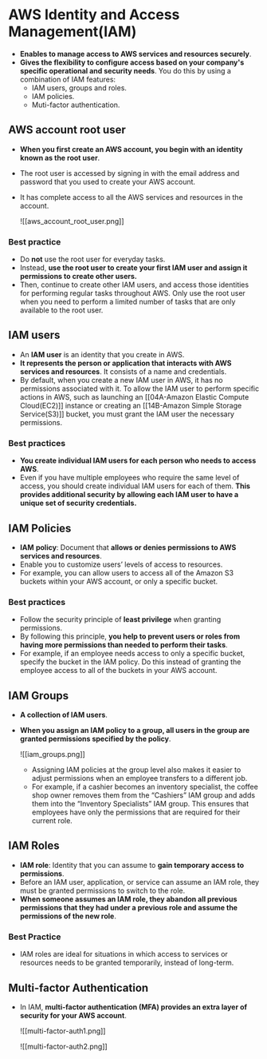 # AWS Identity and Access Management(IAM)
- **Enables to manage access to AWS services and resources securely**.
- **Gives the flexibility to configure access based on your company's specific operational and security needs**. You do this by using a combination of IAM features:
	- IAM users, groups and roles.
	- IAM policies.
	- Muti-factor authentication.

## AWS account root user
- **When you first create an AWS account, you begin with an identity known as the root user**.
- The root user is accessed by signing in with the email address and password that you used to create your AWS account.
- It has complete access to all the AWS services and resources in the account.

	![[aws_account_root_user.png]]

### Best practice
- Do **not** use the root user for everyday tasks. 
- Instead, **use the root user to create your first IAM user and assign it permissions to create other users.**
- Then, continue to create other IAM users, and access those identities for performing regular tasks throughout AWS. Only use the root user when you need to perform a limited number of tasks that are only available to the root user. 

## IAM users
- An **IAM user** is an identity that you create in AWS.
- **It represents the person or application that interacts with AWS services and resources**. It consists of a name and credentials.
- By default, when you create a new IAM user in AWS, it has no permissions associated with it. To allow the IAM user to perform specific actions in AWS, such as launching an [[04A-Amazon Elastic Compute Cloud(EC2)]] instance or creating an [[14B-Amazon Simple Storage Service(S3)]] bucket, you must grant the IAM user the necessary permissions.

### Best practices
- **You create individual IAM users for each person who needs to access AWS**.  
- Even if you have multiple employees who require the same level of access, you should create individual IAM users for each of them. **This provides additional security by allowing each IAM user to have a unique set of security credentials.**

## IAM Policies
- **IAM** **policy**: Document that **allows or denies permissions to AWS services and resources**.
- Enable you to customize users’ levels of access to resources. 
- For example, you can allow users to access all of the Amazon S3 buckets within your AWS account, or only a specific bucket.

### Best practices
- Follow the security principle of **least privilege** when granting permissions. 
- By following this principle, **you help to prevent users or roles from having more permissions than needed to perform their tasks**. 
- For example, if an employee needs access to only a specific bucket, specify the bucket in the IAM policy. Do this instead of granting the employee access to all of the buckets in your AWS account.

## IAM Groups
- **A collection of IAM users**. 
- **When you assign an IAM policy to a group, all users in the group are granted permissions specified by the policy**.

	![[iam_groups.png]]

	- Assigning IAM policies at the group level also makes it easier to adjust permissions when an employee transfers to a different job. 
	- For example, if a cashier becomes an inventory specialist, the coffee shop owner removes them from the “Cashiers” IAM group and adds them into the “Inventory Specialists” IAM group. This ensures that employees have only the permissions that are required for their current role.

## IAM Roles
- **IAM role**: Identity that you can assume to **gain temporary access to permissions**.
- Before an IAM user, application, or service can assume an IAM role, they must be granted permissions to switch to the role. 
- **When someone assumes an IAM role, they abandon all previous permissions that they had under a previous role and assume the permissions of the new role**.

### Best Practice
- IAM roles are ideal for situations in which access to services or resources needs to be granted temporarily, instead of long-term.


## Multi-factor Authentication
- In IAM, **multi-factor authentication (MFA) provides an extra layer of security for your AWS account**.

	![[multi-factor-auth1.png]]

	![[multi-factor-auth2.png]]